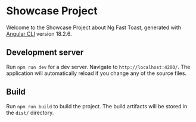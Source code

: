 # Showcase Project

Welcome to the Showcase Project about Ng Fast Toast, generated with [Angular CLI](https://github.com/angular/angular-cli) version 18.2.6.

## Development server

Run `npm run dev` for a dev server. Navigate to `http://localhost:4200/`. The application will automatically reload if you change any of the source files.

## Build

Run `npm run build` to build the project. The build artifacts will be stored in the `dist/` directory.
